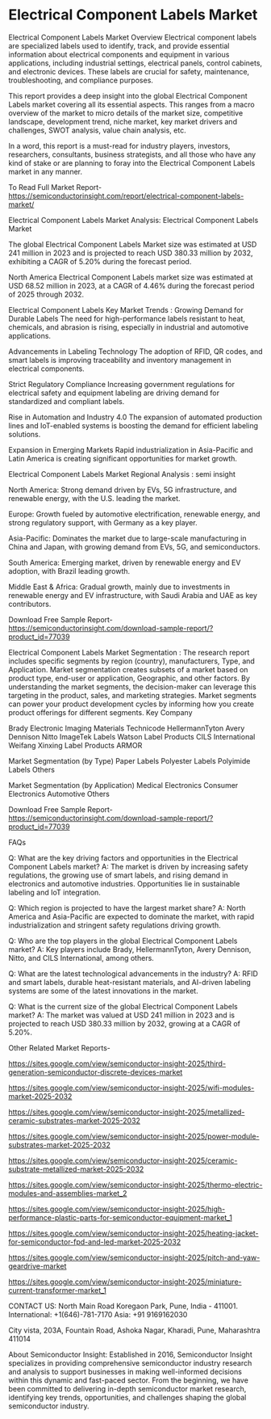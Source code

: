 <h1>Electrical Component Labels Market</h1>
Electrical Component Labels Market Overview
Electrical component labels are specialized labels used to identify, track, and provide essential information about electrical components and equipment in various applications, including industrial settings, electrical panels, control cabinets, and electronic devices. These labels are crucial for safety, maintenance, troubleshooting, and compliance purposes.

This report provides a deep insight into the global Electrical Component Labels market covering all its essential aspects. This ranges from a macro overview of the market to micro details of the market size, competitive landscape, development trend, niche market, key market drivers and challenges, SWOT analysis, value chain analysis, etc.

In a word, this report is a must-read for industry players, investors, researchers, consultants, business strategists, and all those who have any kind of stake or are planning to foray into the Electrical Component Labels market in any manner.

To Read Full Market Report-
https://semiconductorinsight.com/report/electrical-component-labels-market/

Electrical Component Labels Market Analysis:
Electrical Component Labels Market

The global Electrical Component Labels Market size was estimated at USD 241 million in 2023 and is projected to reach USD 380.33 million by 2032, exhibiting a CAGR of 5.20% during the forecast period.

North America Electrical Component Labels market size was estimated at USD 68.52 million in 2023, at a CAGR of 4.46% during the forecast period of 2025 through 2032.

Electrical Component Labels Key Market Trends :
Growing Demand for Durable Labels
The need for high-performance labels resistant to heat, chemicals, and abrasion is rising, especially in industrial and automotive applications.

Advancements in Labeling Technology
The adoption of RFID, QR codes, and smart labels is improving traceability and inventory management in electrical components.

Strict Regulatory Compliance
Increasing government regulations for electrical safety and equipment labeling are driving demand for standardized and compliant labels.

Rise in Automation and Industry 4.0
The expansion of automated production lines and IoT-enabled systems is boosting the demand for efficient labeling solutions.

Expansion in Emerging Markets
Rapid industrialization in Asia-Pacific and Latin America is creating significant opportunities for market growth.

Electrical Component Labels Market Regional Analysis :
semi insight

North America:
Strong demand driven by EVs, 5G infrastructure, and renewable energy, with the U.S. leading the market.

Europe:
Growth fueled by automotive electrification, renewable energy, and strong regulatory support, with Germany as a key player.

Asia-Pacific:
Dominates the market due to large-scale manufacturing in China and Japan, with growing demand from EVs, 5G, and semiconductors.

South America:
Emerging market, driven by renewable energy and EV adoption, with Brazil leading growth.

Middle East & Africa:
Gradual growth, mainly due to investments in renewable energy and EV infrastructure, with Saudi Arabia and UAE as key contributors.

Download Free Sample Report-
https://semiconductorinsight.com/download-sample-report/?product_id=77039

Electrical Component Labels Market Segmentation :
The research report includes specific segments by region (country), manufacturers, Type, and Application. Market segmentation creates subsets of a market based on product type, end-user or application, Geographic, and other factors. By understanding the market segments, the decision-maker can leverage this targeting in the product, sales, and marketing strategies. Market segments can power your product development cycles by informing how you create product offerings for different segments.
Key Company

Brady
Electronic Imaging Materials
Technicode
HellermannTyton
Avery Dennison
Nitto
ImageTek Labels
Watson Label Products
CILS International
Weifang Xinxing Label Products
ARMOR

Market Segmentation (by Type)
Paper Labels
Polyester Labels
Polyimide Labels
Others

Market Segmentation (by Application)
Medical Electronics
Consumer Electronics
Automotive
Others

Download Free Sample Report-
https://semiconductorinsight.com/download-sample-report/?product_id=77039

FAQs


Q: What are the key driving factors and opportunities in the Electrical Component Labels market?
A: The market is driven by increasing safety regulations, the growing use of smart labels, and rising demand in electronics and automotive industries. Opportunities lie in sustainable labeling and IoT integration.

Q: Which region is projected to have the largest market share?
A: North America and Asia-Pacific are expected to dominate the market, with rapid industrialization and stringent safety regulations driving growth.

Q: Who are the top players in the global Electrical Component Labels market?
A: Key players include Brady, HellermannTyton, Avery Dennison, Nitto, and CILS International, among others.

Q: What are the latest technological advancements in the industry?
A: RFID and smart labels, durable heat-resistant materials, and AI-driven labeling systems are some of the latest innovations in the market.

Q: What is the current size of the global Electrical Component Labels market?
A: The market was valued at USD 241 million in 2023 and is projected to reach USD 380.33 million by 2032, growing at a CAGR of 5.20%.

Other Related Market Reports-

https://sites.google.com/view/semiconductor-insight-2025/third-generation-semiconductor-discrete-devices-market

https://sites.google.com/view/semiconductor-insight-2025/wifi-modules-market-2025-2032

https://sites.google.com/view/semiconductor-insight-2025/metallized-ceramic-substrates-market-2025-2032

https://sites.google.com/view/semiconductor-insight-2025/power-module-substrates-market-2025-2032

https://sites.google.com/view/semiconductor-insight-2025/ceramic-substrate-metallized-market-2025-2032

https://sites.google.com/view/semiconductor-insight-2025/thermo-electric-modules-and-assemblies-market_2

https://sites.google.com/view/semiconductor-insight-2025/high-performance-plastic-parts-for-semiconductor-equipment-market_1

https://sites.google.com/view/semiconductor-insight-2025/heating-jacket-for-semiconductor-fpd-and-led-market-2025-2032

https://sites.google.com/view/semiconductor-insight-2025/pitch-and-yaw-geardrive-market

https://sites.google.com/view/semiconductor-insight-2025/miniature-current-transformer-market_1

CONTACT US:
North Main Road Koregaon Park, Pune, India - 411001.
International: +1(646)-781-7170
Asia: +91 9169162030

City vista, 203A, Fountain Road, Ashoka Nagar, Kharadi, Pune, Maharashtra 411014

About Semiconductor Insight:
Established in 2016, Semiconductor Insight specializes in providing comprehensive semiconductor industry research and analysis to support businesses in making well-informed decisions within this dynamic and fast-paced sector. From the beginning, we have been committed to delivering in-depth semiconductor market research, identifying key trends, opportunities, and challenges shaping the global semiconductor industry.
